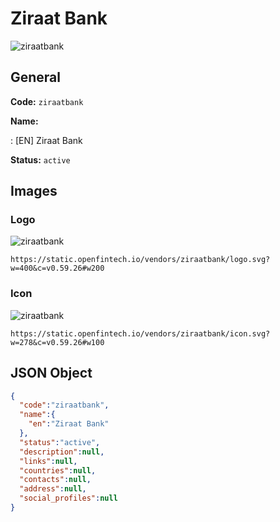 
# Ziraat Bank 
![ziraatbank](https://static.openfintech.io/vendors/ziraatbank/logo.svg?w=400&c=v0.59.26#w200)  

## General 
 
**Code:** `ziraatbank` 
 
**Name:** 
 
:	[EN] Ziraat Bank 
 
**Status:** `active` 
 

## Images 

### Logo 
 
![ziraatbank](https://static.openfintech.io/vendors/ziraatbank/logo.svg?w=400&c=v0.59.26#w200)  

```
https://static.openfintech.io/vendors/ziraatbank/logo.svg?w=400&c=v0.59.26#w200
```  

### Icon 
 
![ziraatbank](https://static.openfintech.io/vendors/ziraatbank/icon.svg?w=278&c=v0.59.26#w100)  

```
https://static.openfintech.io/vendors/ziraatbank/icon.svg?w=278&c=v0.59.26#w100
```  

## JSON Object 

```json
{
  "code":"ziraatbank",
  "name":{
    "en":"Ziraat Bank"
  },
  "status":"active",
  "description":null,
  "links":null,
  "countries":null,
  "contacts":null,
  "address":null,
  "social_profiles":null
}
```  
